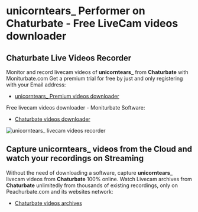 # unicorntears_ Performer on Chaturbate - Free LiveCam videos downloader

## Chaturbate Live Videos Recorder

Monitor and record livecam videos of **unicorntears_** from **Chaturbate** with Moniturbate.com
Get a premium trial for free by just and only registering with your Email address:
* [unicorntears_ Premium videos downloader](https://moniturbate.com/request-demo-licence-key.html)

Free livecam videos downloader - Moniturbate Software:
* [Chaturbate videos downloader](https://moniturbate.com/moniturbate-download-software.html)

![unicorntears_ livecam videos recorder](https://peachurnet.com/templates/moniturbate-software.png)


## Capture unicorntears_ videos from the Cloud and watch your recordings on Streaming

Without the need of downloading a software, capture **unicorntears_** livecam videos from **Chaturbate** 100% online.
Watch Livecam archives from **Chaturbate** unlimitedly from thousands of existing recordings, only on Peachurbate.com and its websites network:
* [Chaturbate videos archives](https://peachurnet.com/)